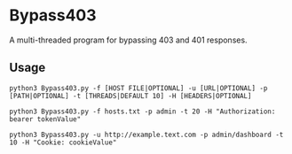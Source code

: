 # Bypass403
A multi-threaded program for bypassing 403 and 401 responses.

## Usage
```
python3 Bypass403.py -f [HOST FILE|OPTIONAL] -u [URL|OPTIONAL] -p [PATH|OPTIONAL] -t [THREADS|DEFAULT 10] -H [HEADERS|OPTIONAL]

python3 Bypass403.py -f hosts.txt -p admin -t 20 -H "Authorization: bearer tokenValue"

python3 Bypass403.py -u http://example.text.com -p admin/dashboard -t 10 -H "Cookie: cookieValue"
```
